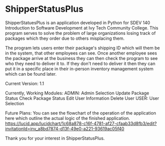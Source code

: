# ShipperStatusPlus
ShipperStatuesPlus is an application developed in Python for SDEV 140 Introduction to Software Development at Ivy Tech Community College. This program serves to solve the problem of large organizations losing track of packages which they order due to others misplacing them. 

The program lets users enter their package's shipping ID which will them be in the system, that other employees can see. Once another employee sees the package arrive at the business they can then check the program to see who they need to deliver it to. If they don't need to deliver it then they can put it in a specific place in their in-person inventory management system which can be found later. 

Current Version: 1.1

Currently, Working Modules:
    ADMIN:
        Admin Selection
        Update Package Status
        Check Package Status
        Edit User Information
        Delete User
    USER:
        User Selection


Future Plans: You can see the flowchart of the operation of the application 
here which outline the actual logic of the finished application. 
https://lucid.app/lucidchart/1c68a878-c16f-4781-af27-cfaab33d8fb3/edit?invitationId=inv_a8bd7874-d13f-49e0-a221-93619ac05f40

Thank you for your interest in ShipperStatusPlus.

